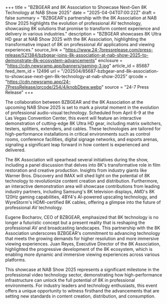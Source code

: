 +++
title = "BZBGEAR and 8K Association to Showcase Next-Gen 8K Technology at NAB Show 2025"
date = "2025-04-04T07:00:22Z"
draft = false
summary = "BZBGEAR's partnership with the 8K Association at NAB Show 2025 highlights the evolution of professional AV technology, showcasing 8K solutions that promise to transform content experience and delivery in various industries."
description = "BZBGEAR showcases 8K Ultra HD gear at NAB Show 2025 with the 8K Association, highlighting the transformative impact of 8K on professional AV applications and viewing experiences."
source_link = "https://www.24-7pressrelease.com/press-release/521384/bzbgear-joins-8k-association-at-nab-show-2025-to-demonstrate-8k-ecosystem-advancements"
enclosure = "https://cdn.newsramp.app/banners/gaming-3.jpg"
article_id = 85687
feed_item_id = 12496
url = "/202504/85687-bzbgear-and-8k-association-to-showcase-next-gen-8k-technology-at-nab-show-2025"
qrcode = "https://cdn.newsramp.app/24-7PressRelease/qrcode/254/4/knobDbew.webp"
source = "24-7 Press Release"
+++

<p>The collaboration between BZBGEAR and the 8K Association at the upcoming NAB Show 2025 is set to mark a pivotal moment in the evolution of professional audio-visual technology. Scheduled from April 6-9 at the Las Vegas Convention Center, this event will feature an interactive demonstration of cutting-edge 8K Ultra HD gear, including matrix switchers, testers, splitters, extenders, and cables. These technologies are tailored for high-performance installations in critical environments such as control rooms, conference facilities, digital signage networks, and esports arenas, signaling a significant leap forward in how content is experienced and delivered.</p><p>The 8K Association will spearhead several initiatives during the show, including a panel discussion that delves into 8K's transformative role in film restoration and creative production. Insights from industry giants like Warner Bros. Discovery and IMAX will shed light on the potential of 8K technology to revolutionize content creation and distribution. Furthermore, an interactive demonstration area will showcase contributions from leading industry partners, including Samsung's 8K television displays, AMD's 8K 120Hz gaming capabilities, 4BY4's AI-powered upscaling technology, and WyreStorm's HDMI-certified 8K cables, offering a glimpse into the future of professional AV technology.</p><p>Eugene Bocharov, CEO of BZBGEAR, emphasized that 8K technology is no longer a futuristic concept but a present reality that is reshaping the professional AV and broadcasting landscapes. This partnership with the 8K Association underscores BZBGEAR's commitment to advancing technology that meets the growing demands for higher resolution and more immersive viewing experiences. Juan Reyes, Executive Director of the 8K Association, highlighted the progressive development of the 8K ecosystem, which is enabling more dynamic and immersive viewing experiences across various platforms.</p><p>This showcase at NAB Show 2025 represents a significant milestone in the professional video technology sector, demonstrating how high-performance infrastructure can unlock the full potential of 8K in professional environments. For industry leaders and technology enthusiasts, this event offers a unique opportunity to witness firsthand the advancements that are setting new standards in content creation, distribution, and consumption.</p>